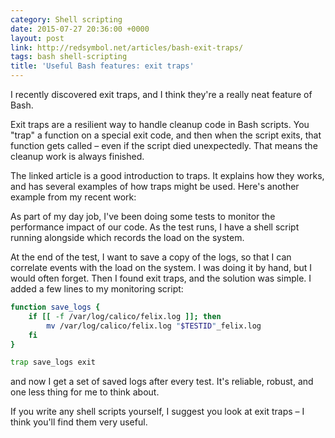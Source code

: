 ```yaml
---
category: Shell scripting
date: 2015-07-27 20:36:00 +0000
layout: post
link: http://redsymbol.net/articles/bash-exit-traps/
tags: bash shell-scripting
title: 'Useful Bash features: exit traps'
---
```


I recently discovered exit traps, and I think they're a really neat feature of Bash.

Exit traps are a resilient way to handle cleanup code in Bash scripts. You "trap" a function on a special exit code, and then when the script exits, that function gets called – even if the script died unexpectedly. That means the cleanup work is always finished.

The linked article is a good introduction to traps. It explains how they works, and has several examples of how traps might be used. Here's another example from my recent work:

As part of my day job, I've been doing some tests to monitor the performance impact of our code. As the test runs, I have a shell script running alongside which records the load on the system.

At the end of the test, I want to save a copy of the logs, so that I can correlate events with the load on the system. I was doing it by hand, but I would often forget. Then I found exit traps, and the solution was simple. I added a few lines to my monitoring script:

```bash
function save_logs {
    if [[ -f /var/log/calico/felix.log ]]; then
        mv /var/log/calico/felix.log "$TESTID"_felix.log
    fi
}

trap save_logs exit
```

and now I get a set of saved logs after every test.
It's reliable, robust, and one less thing for me to think about.

If you write any shell scripts yourself, I suggest you look at exit traps – I think you'll find them very useful.